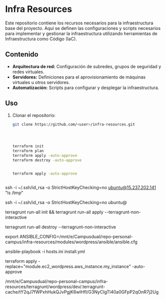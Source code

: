 # Infra Resources

Este repositorio contiene los recursos necesarios para la infraestructura base del proyecto. Aquí se definen las configuraciones y scripts necesarios para implementar y gestionar la infraestructura utilizando herramientas de Infraestructura como Código (IaC).

## Contenido
- **Arquitectura de red:** Configuración de subredes, grupos de seguridad y redes virtuales.
- **Servidores:** Definiciones para el aprovisionamiento de máquinas virtuales u otros servidores.
- **Automatización:** Scripts para configurar y desplegar la infraestructura.

## Uso
1. Clonar el repositorio:
   ```bash
   git clone https://github.com/<user>/infra-resources.git




   terraform init
   terraform plan
   terraform apply -auto-approve
   terraform destroy -auto-approve


   terraform apply -auto-approve



ssh -i ~/.ssh/id_rsa -o StrictHostKeyChecking=no ubuntu@15.237.202.141 "ls /tmp"

ssh -i ~/.ssh/id_rsa -o StrictHostKeyChecking=no ubuntu@

terragrunt run-all init  && terragrunt run-all apply --terragrunt-non-interactive

terragrunt run-all destroy --terragrunt-non-interactive


export ANSIBLE_CONFIG=/mnt/e/Campusdual/repo-personal-campus/infra-resources/modules/wordpress/ansible/ansible.cfg

ansible-playbook -i hosts.ini install.yml 

terraform apply -replace="module.ec2_wordpress.aws_instance.my_instance" -auto-approve

/mnt/e/Campusdual/repo-personal-campus/infra-resources/terragrunt/wordpress/dev/.terragrunt-cache/tY2qJ7fWPxhHukQJvPgjK6wlHfI/G3NyCIgTl40a0GFpP2qOnR7j2Ug





